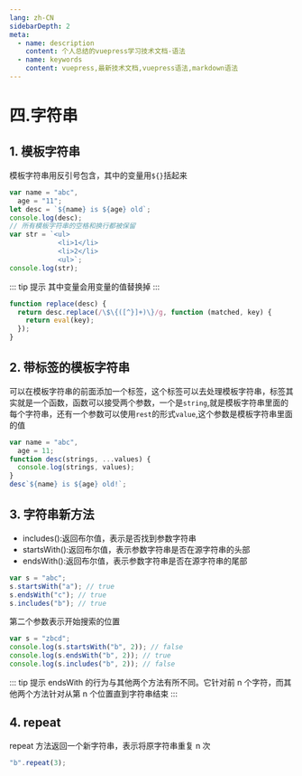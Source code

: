 ```yaml
---
lang: zh-CN
sidebarDepth: 2
meta:
  - name: description
    content: 个人总结的vuepress学习技术文档-语法
  - name: keywords
    content: vuepress,最新技术文档,vuepress语法,markdown语法
---
```


# 四.字符串

## 1. 模板字符串

模板字符串用反引号包含，其中的变量用`${}`括起来

```js
var name = "abc",
  age = "11";
let desc = `${name} is ${age} old`;
console.log(desc);
// 所有模板字符串的空格和换行都被保留
var str = `<ul>
            <li>1</li>
            <li>2</li>
            <ul>`;
console.log(str);
```

::: tip 提示
其中变量会用变量的值替换掉
:::

```js
function replace(desc) {
  return desc.replace(/\$\{([^}]+)\}/g, function (matched, key) {
    return eval(key);
  });
}
```

## 2. 带标签的模板字符串

可以在模板字符串的前面添加一个标签，这个标签可以去处理模板字符串，标签其实就是一个函数，函数可以接受两个参数，一个是`string`,就是模板字符串里面的每个字符串，还有一个参数可以使用`rest`的形式`value`,这个参数是模板字符串里面的值

```js
var name = "abc",
  age = 11;
function desc(strings, ...values) {
  console.log(strings, values);
}
desc`${name} is ${age} old!`;
```

## 3. 字符串新方法

- includes():返回布尔值，表示是否找到参数字符串
- startsWith():返回布尔值，表示参数字符串是否在源字符串的头部
- endsWith():返回布尔值，表示参数字符串是否在源字符串的尾部

```js
var s = "abc";
s.startsWith("a"); // true
s.endsWith("c"); // true
s.includes("b"); // true
```

第二个参数表示开始搜索的位置

```js
var s = "zbcd";
console.log(s.startsWith("b", 2)); // false
console.log(s.endsWith("b", 2)); // true
console.log(s.includes("b", 2)); // false
```

::: tip 提示
endsWith 的行为与其他两个方法有所不同。它针对前 n 个字符，而其他两个方法针对从第 n 个位置直到字符串结束
:::

## 4. repeat

repeat 方法返回一个新字符串，表示将原字符串重复 n 次

```js
"b".repeat(3);
```
